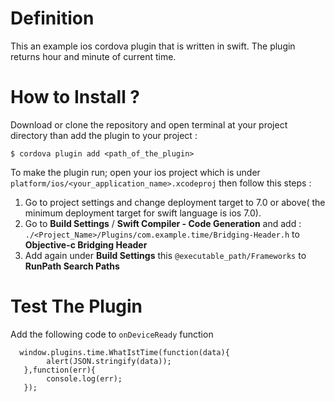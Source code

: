 Definition
==========
This an example ios cordova plugin that is written in swift. The plugin returns hour and minute of current time.   

How to Install ? 
=============

Download or clone the repository and open terminal at your project directory than add the plugin to your project :

    $ cordova plugin add <path_of_the_plugin>

To make the plugin run; open your ios project which is under `platform/ios/<your_application_name>.xcodeproj`  then follow this steps :  

 1. Go to project settings and change deployment target to 7.0 or above( the minimum deployment target for swift language is ios 7.0).
 2. Go to **Build Settings** / **Swift Compiler - Code Generation** and add : `./<Project_Name>/Plugins/com.example.time/Bridging-Header.h` to **Objective-c Bridging Header**
 3. Add again under **Build Settings** this `@executable_path/Frameworks` to **RunPath Search Paths** 
      

Test The Plugin
===============
Add the following code to `onDeviceReady` function 

      window.plugins.time.WhatIstTime(function(data){
            alert(JSON.stringify(data));
       },function(err){
            console.log(err);
       });

